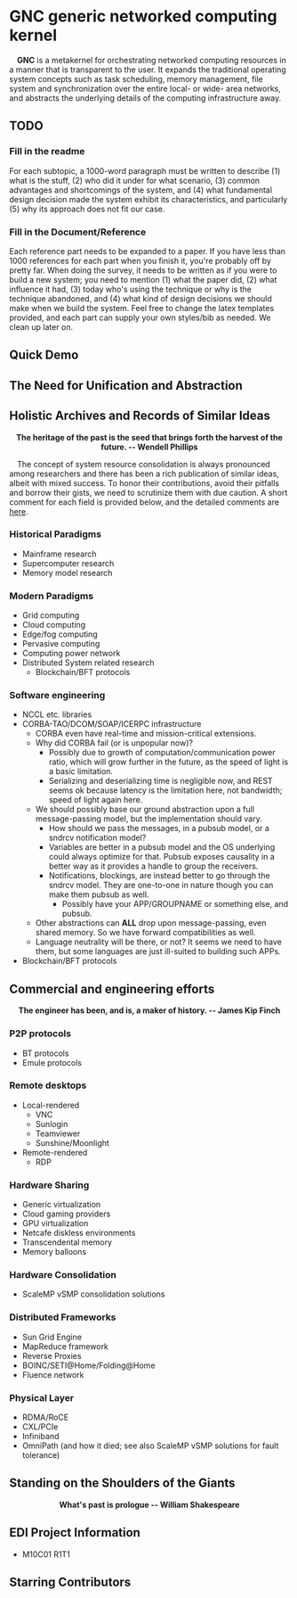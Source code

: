 # GNC generic networked computing kernel

&ensp;&ensp;**GNC** is a metakernel for orchestrating networked computing resources in a manner that is transparent to the user. It expands the traditional operating system concepts such as task scheduling, memory management, file system and synchronization over the entire local- or wide- area networks, and abstracts the underlying details of the computing infrastructure away.

## TODO
### Fill in the readme
For each subtopic, a 1000-word paragraph must be written to describe (1) what is the stuff, (2) who did it under for what scenario, (3) common advantages and shortcomings of the system, and (4) what fundamental design decision made the system exhibit its characteristics, and particularly (5) why its approach does not fit our case.

### Fill in the Document/Reference
Each reference part needs to be expanded to a paper. If you have less than 1000 references for each part when you finish it, you're probably off by pretty far. When doing the survey, it needs to be written as if you were to build a new system; you need to mention (1) what the paper did, (2) what influence it had, (3) today who's using the technique or why is the technique abandoned, and (4) what kind of design decisions we should make when we build the system. Feel free to change the latex templates provided, and each part can supply your own styles/bib as needed. We clean up later on.

## Quick Demo


## The Need for Unification and Abstraction

## Holistic Archives and Records of Similar Ideas
<div align="center">

__The heritage of the past is the seed that brings forth the harvest of the future. -- Wendell Phillips__

</div>

&ensp;&ensp;The concept of system resource consolidation is always pronounced among researchers and there has been a rich publication of similar ideas, albeit with mixed success. To honor their contributions, avoid their pitfalls and borrow their gists, we need to scrutinize them with due caution. A short comment for each field is provided below, and the detailed comments are [here](Document/Reference).

### Historical Paradigms
- Mainframe research
- Supercomputer research
- Memory model research

### Modern Paradigms
- Grid computing
- Cloud computing
- Edge/fog computing
- Pervasive computing
- Computing power network
- Distributed System related research
  - Blockchain/BFT protocols

### Software engineering
- NCCL etc. libraries
- CORBA-TAO/DCOM/SOAP/ICERPC infrastructure
  - CORBA even have real-time and mission-critical extensions.
  - Why did CORBA fail (or is unpopular now)?
    - Possibly due to growth of computation/communication power ratio, which will grow further in the future, as the speed of light is a basic limitation.
    - Serializing and deserializing time is negligible now, and REST seems ok because latency is the limitation here, not bandwidth; speed of light again here.
  - We should possibly base our ground abstraction upon a full message-passing model, but the implementation should vary.
    - How should we pass the messages, in a pubsub model, or a sndrcv notification model?
    - Variables are better in a pubsub model and the OS underlying could always optimize for that. Pubsub exposes causality in a better way as it provides a handle to group the receivers.
    - Notifications, blockings, are instead better to go through the sndrcv model. They are one-to-one in nature though you can make them pubsub as well.
      - Possibly have your APP/GROUPNAME or something else, and pubsub.
  - Other abstractions can __ALL__ drop upon message-passing, even shared memory. So we have forward compatibilities as well.
  - Language neutrality will be there, or not? It seems we need to have them, but some languages are just ill-suited to building such APPs.
- Blockchain/BFT protocols

## Commercial and engineering efforts
<div align="center">

__The engineer has been, and is, a maker of history. -- James Kip Finch__

</div>

### P2P protocols
- BT protocols
- Emule protocols

### Remote desktops
- Local-rendered
  - VNC
  - Sunlogin
  - Teamviewer
  - Sunshine/Moonlight
- Remote-rendered
  - RDP

### Hardware Sharing
- Generic virtualization
- Cloud gaming providers
- GPU virtualization
- Netcafe diskless environments
- Transcendental memory
- Memory balloons

### Hardware Consolidation
- ScaleMP vSMP consolidation solutions

### Distributed Frameworks
- Sun Grid Engine
- MapReduce framework
- Reverse Proxies
- BOINC/SETI@Home/Folding@Home
- Fluence network

### Physical Layer
- RDMA/RoCE
- CXL/PCIe
- Infiniband
- OmniPath (and how it died; see also ScaleMP vSMP solutions for fault tolerance)

## Standing on the Shoulders of the Giants
<div align="center">

__What's past is prologue -- William Shakespeare__

</div>

## EDI Project Information
- M10C01 R1T1

## Starring Contributors
